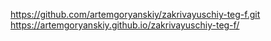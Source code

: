 https://github.com/artemgoryanskiy/zakrivayuschiy-teg-f.git
https://artemgoryanskiy.github.io/zakrivayuschiy-teg-f/